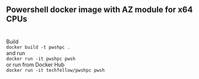 ## Powershell docker image with AZ module for x64 CPUs
# 
Build <br>
``docker build -t pwshpc . `` <br>
and run <br>
 ``docker run -it pwshpc pwsh `` <br> 
or run from Docker Hub <br>
``docker run -it techfellow/pwshpc pwsh``